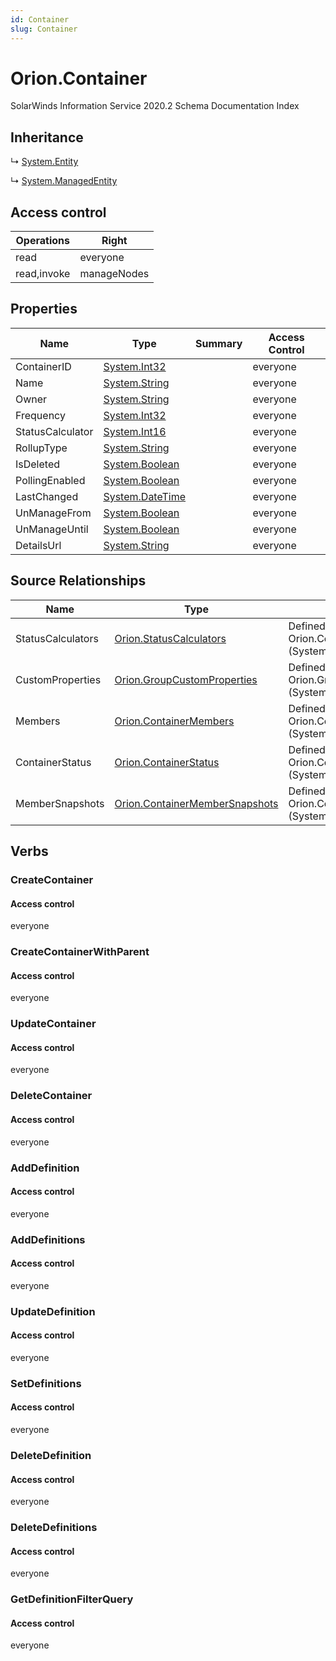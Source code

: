 ```yaml
---
id: Container
slug: Container
---
```


# Orion.Container

SolarWinds Information Service 2020.2 Schema Documentation Index

## Inheritance

↳ [System.Entity](./../System/Entity)

↳ [System.ManagedEntity](./../System/ManagedEntity)

## Access control

| Operations | Right |
| ------ | ------ |
| read | everyone |
| read,invoke | manageNodes |

## Properties

| Name | Type | Summary | Access Control |
| ------ | ------ | ------ | ------ |
| ContainerID | [System.Int32](https://docs.microsoft.com/en-us/dotnet/api/system.int32) |  | everyone |
| Name | [System.String](https://docs.microsoft.com/en-us/dotnet/api/system.string) |  | everyone |
| Owner | [System.String](https://docs.microsoft.com/en-us/dotnet/api/system.string) |  | everyone |
| Frequency | [System.Int32](https://docs.microsoft.com/en-us/dotnet/api/system.int32) |  | everyone |
| StatusCalculator | [System.Int16](https://docs.microsoft.com/en-us/dotnet/api/system.int16) |  | everyone |
| RollupType | [System.String](https://docs.microsoft.com/en-us/dotnet/api/system.string) |  | everyone |
| IsDeleted | [System.Boolean](https://docs.microsoft.com/en-us/dotnet/api/system.boolean) |  | everyone |
| PollingEnabled | [System.Boolean](https://docs.microsoft.com/en-us/dotnet/api/system.boolean) |  | everyone |
| LastChanged | [System.DateTime](https://docs.microsoft.com/en-us/dotnet/api/system.datetime) |  | everyone |
| UnManageFrom | [System.Boolean](https://docs.microsoft.com/en-us/dotnet/api/system.boolean) |  | everyone |
| UnManageUntil | [System.Boolean](https://docs.microsoft.com/en-us/dotnet/api/system.boolean) |  | everyone |
| DetailsUrl | [System.String](https://docs.microsoft.com/en-us/dotnet/api/system.string) |  | everyone |

## Source Relationships

| Name | Type | Notes |
| ------ | ------ | ------ |
| StatusCalculators | [Orion.StatusCalculators](./../Orion/StatusCalculators) | Defined by relationship Orion.ContainerHostsStatusCalculators (System.Hosting) |
| CustomProperties | [Orion.GroupCustomProperties](./../Orion/GroupCustomProperties) | Defined by relationship Orion.GroupHostsCustomProperties (System.Hosting) |
| Members | [Orion.ContainerMembers](./../Orion/ContainerMembers) | Defined by relationship Orion.ContainerHostsMembers (System.Hosting) |
| ContainerStatus | [Orion.ContainerStatus](./../Orion/ContainerStatus) | Defined by relationship Orion.ContainerHostsStatus (System.Hosting) |
| MemberSnapshots | [Orion.ContainerMemberSnapshots](./../Orion/ContainerMemberSnapshots) | Defined by relationship Orion.ContainerHostsMemberSnapshots (System.Hosting) |

## Verbs

### CreateContainer

#### Access control

everyone

### CreateContainerWithParent

#### Access control

everyone

### UpdateContainer

#### Access control

everyone

### DeleteContainer

#### Access control

everyone

### AddDefinition

#### Access control

everyone

### AddDefinitions

#### Access control

everyone

### UpdateDefinition

#### Access control

everyone

### SetDefinitions

#### Access control

everyone

### DeleteDefinition

#### Access control

everyone

### DeleteDefinitions

#### Access control

everyone

### GetDefinitionFilterQuery

#### Access control

everyone

